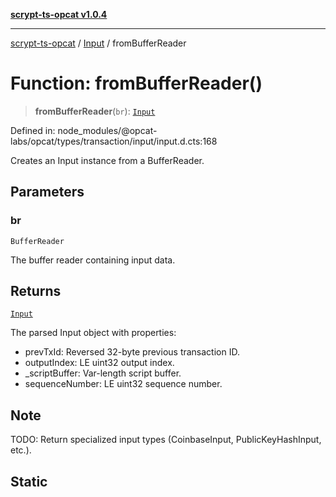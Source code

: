 [**scrypt-ts-opcat v1.0.4**](../../../README.md)

***

[scrypt-ts-opcat](../../../README.md) / [Input](../README.md) / fromBufferReader

# Function: fromBufferReader()

> **fromBufferReader**(`br`): [`Input`](../../../classes/Input.md)

Defined in: node\_modules/@opcat-labs/opcat/types/transaction/input/input.d.cts:168

Creates an Input instance from a BufferReader.

## Parameters

### br

`BufferReader`

The buffer reader containing input data.

## Returns

[`Input`](../../../classes/Input.md)

The parsed Input object with properties:
  - prevTxId: Reversed 32-byte previous transaction ID.
  - outputIndex: LE uint32 output index.
  - _scriptBuffer: Var-length script buffer.
  - sequenceNumber: LE uint32 sequence number.

## Note

TODO: Return specialized input types (CoinbaseInput, PublicKeyHashInput, etc.).

## Static
